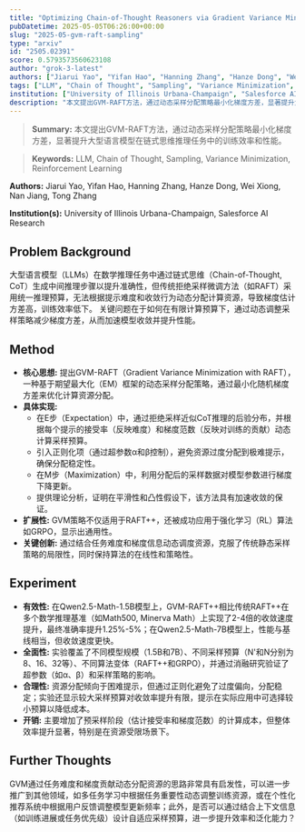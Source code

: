 ```yaml
---
title: "Optimizing Chain-of-Thought Reasoners via Gradient Variance Minimization in Rejection Sampling and RL"
pubDatetime: 2025-05-05T06:26:00+00:00
slug: "2025-05-gvm-raft-sampling"
type: "arxiv"
id: "2505.02391"
score: 0.5793573560623108
author: "grok-3-latest"
authors: ["Jiarui Yao", "Yifan Hao", "Hanning Zhang", "Hanze Dong", "Wei Xiong", "Nan Jiang", "Tong Zhang"]
tags: ["LLM", "Chain of Thought", "Sampling", "Variance Minimization", "Reinforcement Learning"]
institution: ["University of Illinois Urbana-Champaign", "Salesforce AI Research"]
description: "本文提出GVM-RAFT方法，通过动态采样分配策略最小化梯度方差，显著提升大型语言模型在链式思维推理任务中的训练效率和性能。"
---
```


> **Summary:** 本文提出GVM-RAFT方法，通过动态采样分配策略最小化梯度方差，显著提升大型语言模型在链式思维推理任务中的训练效率和性能。 

> **Keywords:** LLM, Chain of Thought, Sampling, Variance Minimization, Reinforcement Learning

**Authors:** Jiarui Yao, Yifan Hao, Hanning Zhang, Hanze Dong, Wei Xiong, Nan Jiang, Tong Zhang

**Institution(s):** University of Illinois Urbana-Champaign, Salesforce AI Research


## Problem Background

大型语言模型（LLMs）在数学推理任务中通过链式思维（Chain-of-Thought, CoT）生成中间推理步骤以提升准确性，但传统拒绝采样微调方法（如RAFT）采用统一推理预算，无法根据提示难度和收敛行为动态分配计算资源，导致梯度估计方差高，训练效率低下。
关键问题在于如何在有限计算预算下，通过动态调整采样策略减少梯度方差，从而加速模型收敛并提升性能。

## Method

*   **核心思想:** 提出GVM-RAFT（Gradient Variance Minimization with RAFT），一种基于期望最大化（EM）框架的动态采样分配策略，通过最小化随机梯度方差来优化计算资源分配。
*   **具体实现:**
    *   在E步（Expectation）中，通过拒绝采样近似CoT推理的后验分布，并根据每个提示的接受率（反映难度）和梯度范数（反映对训练的贡献）动态计算采样预算。
    *   引入正则化项（通过超参数α和β控制），避免资源过度分配到极难提示，确保分配稳定性。
    *   在M步（Maximization）中，利用分配后的采样数据对模型参数进行梯度下降更新。
    *   提供理论分析，证明在平滑性和凸性假设下，该方法具有加速收敛的保证。
*   **扩展性:** GVM策略不仅适用于RAFT++，还被成功应用于强化学习（RL）算法如GRPO，显示出通用性。
*   **关键创新:** 通过结合任务难度和梯度信息动态调度资源，克服了传统静态采样策略的局限性，同时保持算法的在线性和策略性。

## Experiment

*   **有效性:** 在Qwen2.5-Math-1.5B模型上，GVM-RAFT++相比传统RAFT++在多个数学推理基准（如Math500, Minerva Math）上实现了2-4倍的收敛速度提升，最终准确率提升1.25%-5%；在Qwen2.5-Math-7B模型上，性能与基线相当，但收敛速度更快。
*   **全面性:** 实验覆盖了不同模型规模（1.5B和7B）、不同采样预算（N'和N分别为8、16、32等）、不同算法变体（RAFT++和GRPO），并通过消融研究验证了超参数（如α、β）和采样策略的影响。
*   **合理性:** 资源分配倾向于困难提示，但通过正则化避免了过度偏向，分配稳定；实验还显示较大采样预算对收敛率提升有限，提示在实际应用中可选择较小预算以降低成本。
*   **开销:** 主要增加了预采样阶段（估计接受率和梯度范数）的计算成本，但整体效率提升显著，特别是在资源受限场景下。

## Further Thoughts

GVM通过任务难度和梯度贡献动态分配资源的思路非常具有启发性，可以进一步推广到其他领域，如多任务学习中根据任务重要性动态调整训练资源，或在个性化推荐系统中根据用户反馈调整模型更新频率；此外，是否可以通过结合上下文信息（如训练进展或任务优先级）设计自适应采样预算，进一步提升效率和泛化能力？